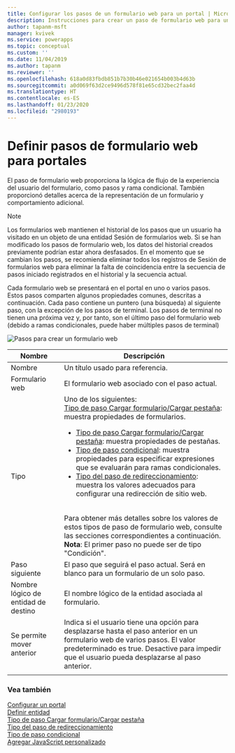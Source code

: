 ```yaml
---
title: Configurar los pasos de un formulario web para un portal | MicrosoftDocs
description: Instrucciones para crear un paso de formulario web para un formulario web en un portal.
author: tapanm-msft
manager: kvivek
ms.service: powerapps
ms.topic: conceptual
ms.custom: ''
ms.date: 11/04/2019
ms.author: tapanm
ms.reviewer: ''
ms.openlocfilehash: 618a0d83fbdb851b7b30b46e021654b003b4d63b
ms.sourcegitcommit: a0d069f63d2ce9496d578f81e65cd32bec2faa4d
ms.translationtype: HT
ms.contentlocale: es-ES
ms.lasthandoff: 01/23/2020
ms.locfileid: "2980193"
---
```

# <a name="define-web-form-steps-for-portals"></a>Definir pasos de formulario web para portales

El paso de formulario web proporciona la lógica de flujo de la experiencia del usuario del formulario, como pasos y rama condicional. También proporcionó detalles acerca de la representación de un formulario y comportamiento adicional.

> [!NOTE]
> Los formularios web mantienen el historial de los pasos que un usuario ha visitado en un objeto de una entidad Sesión de formularios web. Si se han modificado los pasos de formulario web, los datos del historial creados previamente podrían estar ahora desfasados. En el momento que se cambian los pasos, se recomienda eliminar todos los registros de Sesión de formularios web para eliminar la falta de coincidencia entre la secuencia de pasos iniciado registrados en el historial y la secuencia actual.

Cada formulario web se presentará en el portal en uno o varios pasos. Estos pasos comparten algunos propiedades comunes, descritas a continuación. Cada paso contiene un puntero (una búsqueda) al siguiente paso, con la excepción de los pasos de terminal. Los pasos de terminal no tienen una próxima vez y, por tanto, son el último paso del formulario web (debido a ramas condicionales, puede haber múltiples pasos de terminal)

![Pasos para crear un formulario web](../media/web-form-creation-steps.png "Pasos para crear un formulario web")  

| Nombre     | Descripción                                    |
|----------|------------------------------------------------|
| Nombre     | Un título usado para referencia.                    |
| Formulario web | El formulario web asociado con el paso actual. |
|Tipo|Uno de los siguientes:<br>[Tipo de paso Cargar formulario/Cargar pestaña](load-form-step.md): muestra propiedades de formularios. <ul><li>[Tipo de paso Cargar formulario/Cargar pestaña](load-form-step.md): muestra propiedades de pestañas.</li><li>[Tipo de paso condicional](add-conditional-step.md): muestra propiedades para especificar expresiones que se evaluarán para ramas condicionales. </li><li>[Tipo del paso de redireccionamiento](add-redirect-step.md): muestra los valores adecuados para configurar una redirección de sitio web.</li></ul><br>Para obtener más detalles sobre los valores de estos tipos de paso de formulario web, consulte las secciones correspondientes a continuación.<br>**Nota**: El primer paso no puede ser de tipo "Condición".|
| Paso siguiente                  | El paso que seguirá el paso actual. Será en blanco para un formulario de un solo paso.                                                                                                            |
| Nombre lógico de entidad de destino | El nombre lógico de la entidad asociada al formulario.                                                                                                                                               |
| Se permite mover anterior    | Indica si el usuario tiene una opción para desplazarse hasta el paso anterior en un formulario web de varios pasos. El valor predeterminado es true. Desactive para impedir que el usuario pueda desplazarse al paso anterior. |
||

### <a name="see-also"></a>Vea también

[Configurar un portal](configure-portal.md)  
[Definir entidad](entity-forms.md)  
[Tipo de paso Cargar formulario/Cargar pestaña](load-form-step.md)  
[Tipo del paso de redireccionamiento](add-redirect-step.md)  
[Tipo de paso condicional](add-conditional-step.md)  
[Agregar JavaScript personalizado](add-custom-javascript.md)  

